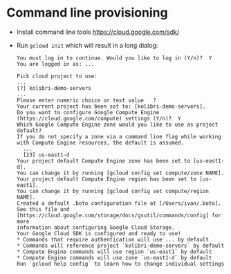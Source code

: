 
Command line provisioning
=========================

  - Install command line tools https://cloud.google.com/sdk/
  - Run `gcloud init` which will result in a long dialog:

        You must log in to continue. Would you like to log in (Y/n)?  Y
        You are logged in as: ...

        Pick cloud project to use:
        ...
        [?] kolibri-demo-servers
        ...
        Please enter numeric choice or text value   ?
        Your current project has been set to: [kolibri-demo-servers].
        Do you want to configure Google Compute Engine
        (https://cloud.google.com/compute) settings (Y/n)?  Y
        Which Google Compute Engine zone would you like to use as project
        default?
        If you do not specify a zone via a command line flag while working
        with Compute Engine resources, the default is assumed.
          ...
          [23] us-east1-d
        Your project default Compute Engine zone has been set to [us-east1-d].
        You can change it by running [gcloud config set compute/zone NAME].
        Your project default Compute Engine region has been set to [us-east1].
        You can change it by running [gcloud config set compute/region NAME].
        Created a default .boto configuration file at [/Users/ivan/.boto]. See this file and
        [https://cloud.google.com/storage/docs/gsutil/commands/config] for more
        information about configuring Google Cloud Storage.
        Your Google Cloud SDK is configured and ready to use!
        * Commands that require authentication will use ... by default
        * Commands will reference project `kolibri-demo-servers` by default
        * Compute Engine commands will use region `us-east1` by default
        * Compute Engine commands will use zone `us-east1-d` by default
        Run `gcloud help config` to learn how to change individual settings

